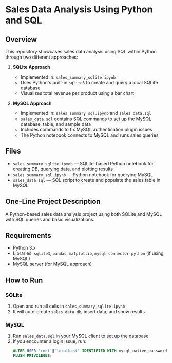 # Sales Data Analysis Using Python and SQL

## Overview
This repository showcases sales data analysis using SQL within Python through two different approaches:

1. **SQLite Approach**
   - Implemented in: `sales_summary_sqlite.ipynb`
   - Uses Python's built-in `sqlite3` to create and query a local SQLite database
   - Visualizes total revenue per product using a bar chart

2. **MySQL Approach**
   - Implemented in: `sales_summary_sql.ipynb` and `sales_data.sql`
   - `sales_data.sql` contains SQL commands to set up the MySQL database, table, and sample data
   - Includes commands to fix MySQL authentication plugin issues
   - The Python notebook connects to MySQL and runs sales queries

## Files

- `sales_summary_sqlite.ipynb` — SQLite-based Python notebook for creating DB, querying data, and plotting results
- `sales_summary_sql.ipynb` — Python notebook for querying MySQL
- `sales_data.sql` — SQL script to create and populate the sales table in MySQL

## One-Line Project Description
A Python-based sales data analysis project using both SQLite and MySQL with SQL queries and basic visualizations.

## Requirements

- Python 3.x
- Libraries: `sqlite3`, `pandas`, `matplotlib`, `mysql-connector-python` (if using MySQL)
- MySQL server (for MySQL approach)

## How to Run

### SQLite
1. Open and run all cells in `sales_summary_sqlite.ipynb`
2. It will auto-create `sales_data.db`, insert data, and show results

### MySQL
1. Run `sales_data.sql` in your MySQL client to set up the database
2. If you encounter a login issue, run:
   ```sql
   ALTER USER 'root'@'localhost' IDENTIFIED WITH mysql_native_password BY 'your_password';
   FLUSH PRIVILEGES;
